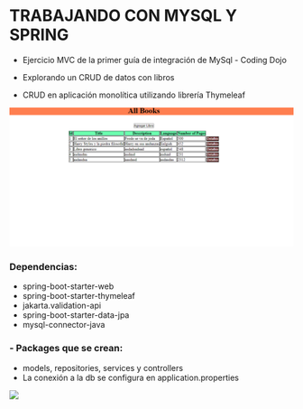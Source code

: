 # TRABAJANDO CON MYSQL Y SPRING
- Ejercicio MVC de la primer guía de integración de MySql - Coding Dojo
- Explorando un CRUD de datos con libros

- CRUD en aplicación monolítica utilizando librería Thymeleaf

<img src="Captura.PNG">

### Dependencias:
- spring-boot-starter-web
- spring-boot-starter-thymeleaf
- jakarta.validation-api
- spring-boot-starter-data-jpa
- mysql-connector-java

### - Packages que se crean:
- models, repositories, services y controllers
- La conexión a la db se configura en application.properties

<img src="https://javainterviewpoint.com/wp-content/uploads/2019/02/Spring-MVC-Tutorial.png">
